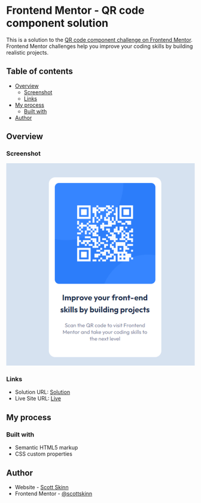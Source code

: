 # Frontend Mentor - QR code component solution

This is a solution to the [QR code component challenge on Frontend Mentor](https://www.frontendmentor.io/challenges/qr-code-component-iux_sIO_H). Frontend Mentor challenges help you improve your coding skills by building realistic projects. 

## Table of contents

- [Overview](#overview)
  - [Screenshot](#screenshot)
  - [Links](#links)
- [My process](#my-process)
  - [Built with](#built-with)
- [Author](#author)

## Overview

### Screenshot

![QR code](./screenshot/qr-code.png)


### Links

- Solution URL: [Solution](https://github.com/scottskinn/Frontend-mentor/tree/main/qr-code-component-main)
- Live Site URL: [Live](https://scottskinn.github.io/Frontend-mentor/qr-code-component-main/)

## My process

### Built with

- Semantic HTML5 markup
- CSS custom properties

## Author

- Website - [Scott Skinn](https://scott-skinn.netlify.app/)
- Frontend Mentor - [@scottskinn](https://www.frontendmentor.io/profile/scottskinn)
